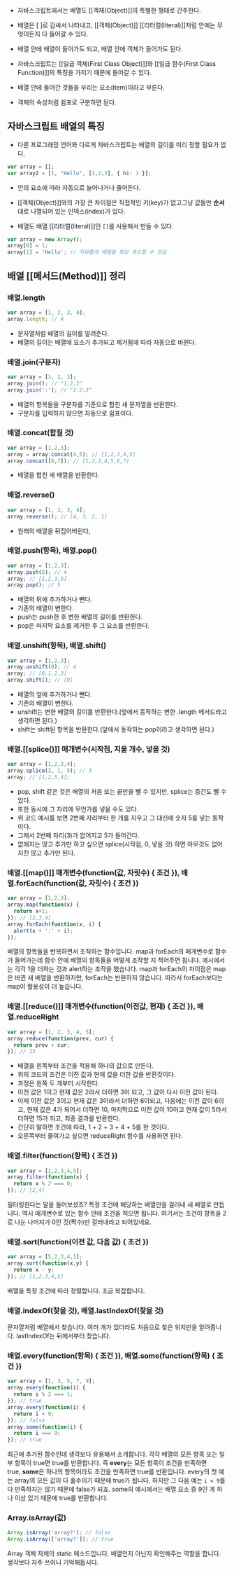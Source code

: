 - 자바스크립트에서는 배열도 [[객체(Object)]]의 특별한 형태로 간주한다.
- 배열은 [ ]로 감싸서 나타내고, [[객체(Object)]] [[리터럴(literal)]]처럼 안에는 무엇이든지 다 들어갈 수 있다.
- 배열 안에 배열이 들어가도 되고, 배열 안에 객체가 들어가도 된다. 

- 자바스크립트는 [[일급 객체(First Class Object)]]와 [[일급 함수(First Class Function)]]의 특징을 가지기 때문에 들어갈 수 있다.
- 배열 안에 들어간 것들을 우리는 요소(item)이라고 부른다. 
- 객체의 속성처럼 쉼표로 구분하면 된다.

## 자바스크립트 배열의 특징

- 다른 프로그래밍 언어와 다르게 자바스크립트는 배열의 길이를 미리 정할 필요가 없다. 

```jsx
var array = [];
var array2 = [1, "Hello", [1,2,3], { hi: 1 }];
```

- 안의 요소에 따라 자동으로 늘어나거나 줄어든다.
- [[객체(Object)]]와의 가장 큰 차이점은 직접적인 키(key)가 없고그냥 값들만 **순서**대로 나열되어 있는 인덱스(index)가 있다.


- 배열도 배열 [[리터럴(literal)]]인 `[]`를 사용해서 만들 수 있다.

```jsx
var array = new Array();
array[0] = 1;
array[1] = 'Hello'; // 자유롭게 배열을 확장 축소할 수 있음
```


## 배열 [[메서드(Method)]] 정리

### 배열.length

```jsx
var array = [1, 2, 3, 4];
array.length; // 4
```

- 문자열처럼 배열의 길이를 알려준다.
- 배열의 길이는 배열에 요소가 추가되고 제거됨에 따라 자동으로 바뀐다.

### 배열.join(구분자)

```jsx
var array = [1, 2, 3];
array.join(); // "1,2,3"
array.join(':'); // "1:2:3"
```

- 배열의 항목들을 구분자를 기준으로 합친 새 문자열을 반환한다. 
- 구분자를 입력하지 않으면 자동으로 쉼표이다.

### 배열.concat(합칠 것)

```jsx
var array = [1,2,3];
array = array.concat(4,5); // [1,2,3,4,5]
array.concat([6,7]); // [1,2,3,4,5,6,7]
```

- 배열을 합친 새 배열을 반환한다.

### 배열.reverse()

```jsx
var array = [1, 2, 3, 4];
array.reverse(); // [4, 3, 2, 1]
```

- 원래의 배열을 뒤집어버린다,

### **배열.push(항목), 배열.pop()**

```jsx
var array = [1,2,3];
array.push(5); // 4
array; // [1,2,3,5]
array.pop(); // 5
```

- 배열의 뒤에 추가하거나 뺀다.
- 기존의 배열이 변한다. 
- push는 push한 후 변한 배열의 길이를 반환한다.
- pop은 마지막 요소를 제거한 후 그 요소를 반환한다.

### 배열.unshift(항목), 배열.shift()

```jsx
var array = [1,2,3];
array.unshift(0); // 4
array; // [0,1,2,3]
array.shift(); // [0]
```

- 배열의 앞에 추가하거나 뺀다.
- 기존의 배열이 변한다. 
- unshift는 변한 배열의 길이를 반환한다.(앞에서 동작하는 변한 .length 메서드라고 생각하면 된다.)
- shift는 shift된 항목을 반환한다.(앞에서 동작하는 pop이라고 생각하면 된다.)

### 배열.[[splice()]] 매개변수(시작점, 지울 개수, 넣을 것)

```jsx
var array = [1,2,3,4];
array.splice(2, 1, 5); // 3
array; // [1,2,5,4];
```

- pop, shift 같은 것은 배열의 처음 또는 끝만을 뺄 수 있지만, splice는 중간도 뺄 수 있다. 
- 또한 동시에 그 자리에 무언가를 넣을 수도 있다.
- 위 코드 예시를 보면 2번째 자리부터 한 개를 지우고 그 대신에 숫자 5를 넣는 동작이다. 
- 그래서 2번째 자리(3)가 없어지고 5가 들어간다.
- 없애지는 않고 추가만 하고 싶으면 splice(시작점, 0, 넣을 것) 하면 아무것도 없어지진 않고 추가만 된다.

### 배열.[[map()]] 매개변수(function(값, 자릿수) { 조건 }), 배열.forEach(function(값, 자릿수) { 조건 })

```jsx
var array = [1,2,3];
array.map(function(x) {
  return x+1;
}); // [2,3,4]
array.forEach(function(x, i) {
  alert(x + ':' + i);
});
```

배열의 항목들을 반복하면서 조작하는 함수입니다. map과 forEach의 매개변수로 함수가 들어가는데 함수 안에 배열의 항목들을 어떻게 조작할 지 적어주면 됩니다. 예시에서는 각각 1을 더하는 것과 alert하는 조작을 했습니다. map과 forEach의 차이점은 map은 바뀐 새 배열을 반환하지만, forEach는 반환하지 않습니다. 따라서 forEach보다는 map이 활용성이 더 높습니다.

### 배열.[[reduce()]] 매개변수(function(이전값, 현재) { 조건 }), 배열.reduceRight

```jsx
var array = [1, 2, 3, 4, 5];
array.reduce(function(prev, cur) {
  return prev + cur;
}); // 15
```

- 배열을 왼쪽부터 조건을 적용해 하나의 값으로 만든다.
- 위의 코드의 조건은 이전 값과 현재 값을 더한 값을 반환것이다.
- 과정은 왼쪽 두 개부터 시작한다.
- 이전 값은 1이고 현재 값은 2라서 더하면 3이 되고, 그 값이 다시 이전 값이 된다. 
- 이제 이전 값은 3이고 현재 값은 3이라서 더하면 6이되고, 다음에는 이전 값이 6이고, 현재 값은 4가 되어서 더하면 10, 마지막으로 이전 값이 10이고 현재 값이 5라서 더하면 15가 되고, 최종 결과를 반환한다.
- 간단히 말하면 조건에 따라, 1 + 2 + 3 + 4 + 5를 한 것이다. 
- 오른쪽부터 줄여가고 싶으면 reduceRight 함수를 사용하면 된다.

### **배열.filter(function(항목) { 조건 })**

```jsx
var array = [1,2,3,4,5];
array.filter(function(x) {
  return x % 2 === 0;
}); // [2,4]
```

필터링한다는 말을 들어보셨죠? 특정 조건에 해당하는 배열만을 걸러내 새 배열로 만듭니다. 역시 매개변수로 있는 함수 안에 조건을 적으면 됩니다. 여기서는 조건이 항목을 2로 나눈 나머지가 0인 것(짝수)만 걸러내라고 되어있네요.

### 배열.sort(function(이전 값, 다음 값) { 조건 })

```jsx
var array = [5,2,3,4,1];
array.sort(function(x,y) {
  return x - y;
}); // [1,2,3,4,5]
```

배열을 특정 조건에 따라 정렬합니다. 조금 복잡합니다.

### 배열.indexOf(찾을 것), 배열.lastIndexOf(찾을 것)

문자열처럼 배열에서 찾습니다. 여러 개가 있더라도 처음으로 찾은 위치만을 알려줍니다. lastIndexOf는 뒤에서부터 찾습니다.

### 배열.every(function(항목) { 조건 }), 배열.some(function(항목) { 조건 })

```jsx
var array = [1, 3, 5, 7, 9];
array.every(function(i) {
  return i % 2 === 1;
}); // true
array.every(function(i) {
  return i < 9;
}); // false
array.some(function(i) {
  return i === 9;
}); // true
```

최근에 추가된 함수인데 생각보다 유용해서 소개합니다. 각각 배열의 모든 항목 또는 일부 항목이 true면 true를 반환합니다. 즉 **every**는 모든 항목이 조건을 만족하면 true, **some**은 하나의 항목이라도 조건을 만족하면 true를 반환입니다. every의 첫 예는 array의 모든 값이 다 홀수이기 때문에 true가 됩니다. 하지만 그 다음 예는 `i < 9`를 다 만족하지는 않기 때문에 false가 되죠. some의 예시에서는 배열 요소 중 9인 게 하나 이상 있기 때문에 true를 반환합니다.

### Array.isArray(값)

```jsx
Array.isArray('array?'); // false
Array.isArray(['array?']); // true
```

Array 객체 자체의 static 메소드입니다. 배열인지 아닌지 확인해주는 역할을 합니다. 생각보다 자주 쓰이니 기억해둡시다.